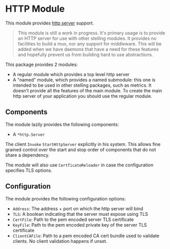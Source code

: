 # HTTP Module

This module provides [http server](https://pkg.go.dev/net/http) support.

> This module is still a work in progress. It's primary usage is to provide an HTTP server
  for use with other stelling modules. It provides no facilities to build a mux, nor any
  support for middleware. This will be added when we have daemons that have a need for these
  features and hopefully prevent us from building hard to use abstractions.

This package provides 2 modules:

* A regular module which provides a top level http server
* A "named" module, which provides a named submodule: this one is intended to be used in other stelling packages, such as metrics.
  It doesn't provide all the features of the main module. To create the main http server of your application you should use the regular module.

## Components 
The module lazily provides the following components:

* A `*http.Server`

The client `Invoke` `StartHttpServer` explicitly in his system.
This allows fine grained control over the start and stop order of components that do not share a dependency.

The module will also use `CertficateReloader` in case the configuration specifies TLS options.

## Configuration
The module provides the following configuration options:
* `Address`: The address + port on which the http server will bind
* `TLS`: A boolean indicating that the server must expose using TLS
* `CertFile`: Path to the pem encoded server TLS certificate
* `KeyFile`: Path to the pem encoded private key of the server TLS certificate
* `ClientCAFile`: Path to a pem encoded CA cert bundle used to validate clients. No client validation happens if unset.

